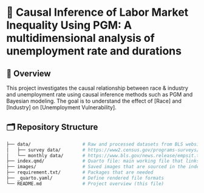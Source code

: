 # 📘 Causal Inference of Labor Market Inequality Using PGM: A multidimensional analysis of unemployment rate and durations

## 📌 Overview

This project investigates the causal relationship between race & industry and unemployment rate using causal inference methods such as PGM and Bayesian modeling. The goal is to understand the effect of [Race] and [Industry] on [Unemployment Vulnerability].

## 🗂️ Repository Structure

```bash
├── data/                   # Raw and processed datasets from BLS website
│   ├── survey data/        # https://www2.census.gov/programs-surveys/cps/datasets/
│   └── monthly data/       # https://www.bls.gov/news.release/empsit.toc.htm
├── index.qmd/              # Quarto file: main working file that links to notebook and reference
├── images/                 # Saved images that are sourced in the index.qmd file
├── requirement.txt/        # Packages that are needed
├── _quarto.yaml/           # Define rendered file formats
└── README.md               # Project overview (this file)
